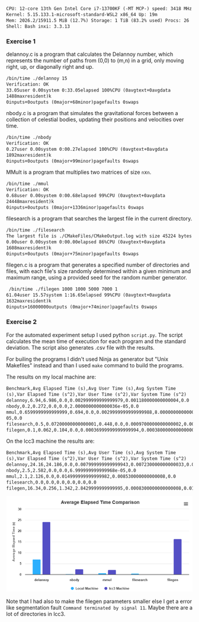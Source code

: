 ```
CPU: 12-core 13th Gen Intel Core i7-13700KF (-MT MCP-) speed: 3418 MHz
Kernel: 5.15.133.1-microsoft-standard-WSL2 x86_64 Up: 19m
Mem: 2026.2/15911.5 MiB (12.7%) Storage: 1 TiB (83.2% used) Procs: 26
Shell: Bash inxi: 3.3.13
```

### Exercise 1

delannoy.c is a program that calculates the Delannoy number, which represents the number of paths from (0,0) to (m,n) in a grid, only moving right, up, or diagonally right and up.

```
/bin/time ./delannoy 15
Verification: OK
33.05user 0.00system 0:33.05elapsed 100%CPU (0avgtext+0avgdata 1488maxresident)k
0inputs+0outputs (0major+68minor)pagefaults 0swaps
```

nbody.c is a program that simulates the gravitational forces between a collection of celestial bodies, updating their positions and velocities over time.

```
/bin/time ./nbody
Verification: OK
0.27user 0.00system 0:00.27elapsed 100%CPU (0avgtext+0avgdata 1892maxresident)k
0inputs+0outputs (0major+99minor)pagefaults 0swaps
```

MMult is a program that multiplies two matrices of size `n`x`n`. 

```
/bin/time ./mmul 
Verification: OK
0.68user 0.00system 0:00.68elapsed 99%CPU (0avgtext+0avgdata 24448maxresident)k
0inputs+0outputs (0major+1336minor)pagefaults 0swaps
```

filesearch is a program that searches the largest file in the current directory.

```
/bin/time ./filesearch
The largest file is ./CMakeFiles/CMakeOutput.log with size 45224 bytes
0.00user 0.00system 0:00.00elapsed 86%CPU (0avgtext+0avgdata 1608maxresident)k
0inputs+0outputs (0major+75minor)pagefaults 0swaps
```

filegen.c is a program that generates a specified number of directories and files, with each file's size randomly determined within a given minimum and maximum range, using a provided seed for the random number generator.

```
 /bin/time ./filegen 1000 1000 5000 7000 1
61.04user 15.57system 1:16.65elapsed 99%CPU (0avgtext+0avgdata 1632maxresident)k
0inputs+16000000outputs (0major+74minor)pagefaults 0swaps
```

### Exercise 2

For the automated experiment setup I used python `script.py`. The script calculates the mean time of execution for each program and the standard deviation. The script also generates .csv file with the results.

For builing the programs I didn't used Ninja as generator but "Unix Makefiles" instead and than I used `make` command to build the programs.

The results on my local machine are:

```
Benchmark,Avg Elapsed Time (s),Avg User Time (s),Avg System Time (s),Var Elapsed Time (s^2),Var User Time (s^2),Var System Time (s^2)
delannoy,6.94,6.986,0.0,0.002999999999999979,0.001180000000000004,0.0
nbody,0.2,0.272,0.0,0.0,2.0000000000000036e-05,0.0
mmul,0.6599999999999999,0.694,0.0,0.0029999999999999988,8.000000000000014e-05,0.0
filesearch,0.5,0.07200000000000001,0.448,0.0,0.0009700000000000002,0.00041999999999999953
filegen,0.1,0.062,0.104,0.0,0.00036999999999999994,0.0003800000000000001
```

On the lcc3 machine the results are:

```
Benchmark,Avg Elapsed Time (s),Avg User Time (s),Avg System Time (s),Var Elapsed Time (s^2),Var User Time (s^2),Var System Time (s^2)
delannoy,24.16,24.186,0.0,0.007999999999999943,0.007230000000000033,0.0
nbody,2.5,2.582,0.0,0.0,6.999999999999968e-05,0.0
mmul,2.1,2.126,0.0,0.014999999999999982,0.008530000000000008,0.0
filesearch,0.0,0.0,0.0,0.0,0.0,0.0
filegen,16.34,0.256,1.342,2.8429999999999995,0.0008300000000000008,0.018770000000000005
```

![alt text](image.png)

Note that I had also to make the filegen parameters smaller else I get a error like segmentation fault `Command terminated by signal 11`. Maybe there are a lot of directories in lcc3.